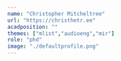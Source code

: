 ```yaml
---
name: "Christopher Mitcheltree"
url: "https://christhetr.ee"
acadposition: ""
themes: ["mlist","audioeng","mir"]
role: "phd"
image: "./defaultprofile.png"
---
```

